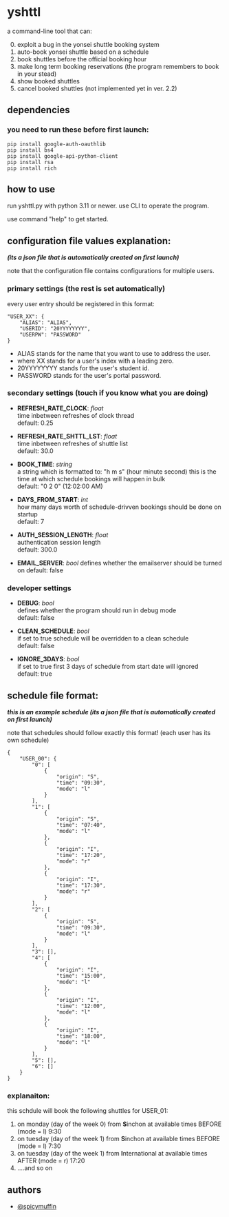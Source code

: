 # yshttl

a command-line tool that can:

0.  exploit a bug in the yonsei shuttle booking system
1.  auto-book yonsei shuttle based on a schedule
2.  book shuttles before the official booking hour
3.  make long term booking reservations (the program remembers to book in your stead)
4.  show booked shuttles
5.  cancel booked shuttles (not implemented yet in ver. 2.2)

## dependencies

### you need to run these before first launch:

```
pip install google-auth-oauthlib
pip install bs4
pip install google-api-python-client
pip install rsa
pip install rich
```

## how to use

run yshttl.py with python 3.11 or newer. use CLI to operate the program.

use command "help" to get started.

## configuration file values explanation:

**_(its a json file that is automatically created on first launch)_**

note that the configuration file contains configurations for multiple users.

### primary settings (the rest is set automatically)

every user entry should be registered in this format:

```
"USER_XX": {
    "ALIAS": "ALIAS",
    "USERID": "20YYYYYYYY",
    "USERPW": "PASSWORD"
}
```

- ALIAS stands for the name that you want to use to address the user.
- where XX stands for a user's index with a leading zero.
- 20YYYYYYYY stands for the user's student id.
- PASSWORD stands for the user's portal password.

### secondary settings (touch if you know what you are doing)

- **REFRESH_RATE_CLOCK**: _float_  
  time inbetween refreshes of clock thread  
  default: 0.25

- **REFRESH_RATE_SHTTL_LST**: _float_  
  time inbetween refreshes of shuttle list  
  default: 30.0

- **BOOK_TIME**: _string_  
  a string which is formatted to: "h m s" (hour minute second)
  this is the time at which schedule bookings will happen in bulk  
  default: "0 2 0" (12:02:00 AM)

- **DAYS_FROM_START**: _int_  
  how many days worth of schedule-drivven bookings should
  be done on startup  
  default: 7

- **AUTH_SESSION_LENGTH**: _float_  
  authentication session length  
  default: 300.0

- **EMAIL_SERVER**: _bool_
  defines whether the emailserver should be turned on
  default: false

### developer settings

- **DEBUG**: _bool_  
  defines whether the program should run in debug mode  
  default: false
- **CLEAN_SCHEDULE**: _bool_  
  if set to true schedule will be overridden to a clean schedule  
  default: false

- **IGNORE_3DAYS**: _bool_  
  if set to true first 3 days of schedule from start date will ignored  
  default: true

## schedule file format:

**_this is an example schedule (its a json file that is automatically created on first launch)_**

note that schedules should follow exactly this format! (each user has its own schedule)

```
{
    "USER_00": {
        "0": [
            {
                "origin": "S",
                "time": "09:30",
                "mode": "l"
            }
        ],
        "1": [
            {
                "origin": "S",
                "time": "07:40",
                "mode": "l"
            },
            {
                "origin": "I",
                "time": "17:20",
                "mode": "r"
            },
            {
                "origin": "I",
                "time": "17:30",
                "mode": "r"
            }
        ],
        "2": [
            {
                "origin": "S",
                "time": "09:30",
                "mode": "l"
            }
        ],
        "3": [],
        "4": [
            {
                "origin": "I",
                "time": "15:00",
                "mode": "l"
            },
            {
                "origin": "I",
                "time": "12:00",
                "mode": "l"
            },
            {
                "origin": "I",
                "time": "18:00",
                "mode": "l"
            }
        ],
        "5": [],
        "6": []
    }
}
```

### explanaiton:

this schdule will book the following shuttles for USER_01:

1.  on monday (day of the week 0) from **S**inchon at available times BEFORE (mode = l) 9:30
2.  on tuesday (day of the week 1) from **S**inchon at available times BEFORE (mode = l) 7:30
3.  on tuesday (day of the week 1) from **I**nternational at available times AFTER (mode = r) 17:20
4.  ....and so on

## authors

- [@spicymuffin](https://github.com/spicymuffin)
